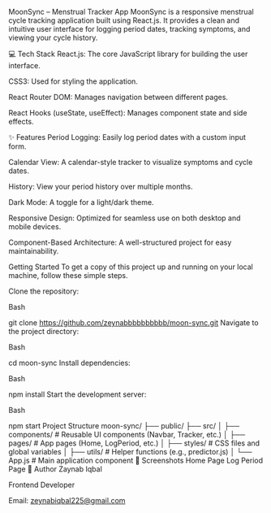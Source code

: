 MoonSync – Menstrual Tracker App
MoonSync is a responsive menstrual cycle tracking application built using React.js. It provides a clean and intuitive user interface for logging period dates, tracking symptoms, and viewing your cycle history.

💻 Tech Stack
React.js: The core JavaScript library for building the user interface.

CSS3: Used for styling the application.

React Router DOM: Manages navigation between different pages.

React Hooks (useState, useEffect): Manages component state and side effects.

✨ Features
Period Logging: Easily log period dates with a custom input form.

Calendar View: A calendar-style tracker to visualize symptoms and cycle dates.

History: View your period history over multiple months.

Dark Mode: A toggle for a light/dark theme.

Responsive Design: Optimized for seamless use on both desktop and mobile devices.

Component-Based Architecture: A well-structured project for easy maintainability.

 Getting Started
To get a copy of this project up and running on your local machine, follow these simple steps.

Clone the repository:

Bash

git clone https://github.com/zeynabbbbbbbbbb/moon-sync.git
Navigate to the project directory:

Bash

cd moon-sync
Install dependencies:

Bash

npm install
Start the development server:

Bash

npm start
Project Structure
moon-sync/
├── public/
├── src/
│   ├── components/        # Reusable UI components (Navbar, Tracker, etc.)
│   ├── pages/             # App pages (Home, LogPeriod, etc.)
│   ├── styles/            # CSS files and global variables
│   ├── utils/             # Helper functions (e.g., predictor.js)
│   └── App.js             # Main application component
📸 Screenshots
Home Page
Log Period Page
👤 Author
Zaynab Iqbal

Frontend Developer

Email: zeynabiqbal225@gmail.com












